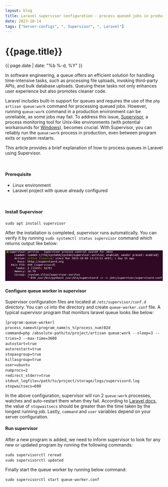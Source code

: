 ```yaml
---
layout: blog
title: Laravel supervisor configuration - process queued jobs in production
date: 2023-10-14
tags: ["Server-configs", ", Supervisor", ", Laravel"]
---
```


# {{page.title}}
{{ page.date | date: "%b %-d, %Y" }}

<!-- start_excerpt -->
In software engineering, a queue offers an efficient solution for handling time-intensive tasks, such as processing file uploads, invoking third-party APIs, and bulk database uploads. Queuing these tasks not only enhances user experience but also promotes cleaner code. 
<!--end_excerpt-->

Laravel includes built-in support for queues and requires the use of the `php artisan queue:work` command for processing queued jobs. However, running `queue:work` command in a production environment can be unreliable, as some jobs may fail. To address this issue, <a href="http://supervisord.org/" target="_blank">Supervisor</a>, a process monitoring tool for Unix-like environments (with potential workarounds for <a href="https://stackoverflow.com/questions/7629813/is-there-windows-analog-to-supervisord" target="_blank">Windows</a>), becomes crucial. With Supervisor, you can reliably run the `queue:work` process in production, even between program exits or system restarts.

This article provides a brief explanation of how to process queues in Laravel using Supervisor.

<br>

#### Prerequisite
- Linux environment
- Laravel project with queue already configured

<br>

#### Install Supervisor
`sudo apt install supervisor`
   
After the installation is completed, supervisor runs automatically. 
You can verify it by running `sudo systemctl status supervisor` command which returns output like below:

![Markdown status](/assets/images/supervisor-status.png)

#### Configure queue worker in supervisor
Supervisor configuration files are located at `/etc/supervisor/conf.d` directory. You can `cd` into the directory and create `queue-worker.conf` file. A typical supervisor program that monitors laravel queue looks like below:

<div class="code">
 <code>[program:queue-worker]</code><br>
 <code>process_name=%(program_name)s_%(process_num)02d</code><br>
 <code>command=php /absolute-path/to/project/artisan queue:work --sleep=3 --tries=3 --max-time=3600</code><br>
 <code>autostart=true</code><br>
 <code>autorestart=true</code><br>
 <code>stopasgroup=true</code><br>
 <code>killasgroup=true</code><br>
 <code>user=ubuntu</code><br>
 <code>numprocs=2</code><br>
 <code>redirect_stderr=true</code><br>
 <code>stdout_logfile=/path/to/project/storage/logs/supervisord.log</code><br>
 <code>stopwaitsecs=600</code>
</div>

In the above configuration, supervisor will run 2 `queue:work` processes, watches and auto-restart them when they fail. According to [Laravel docs](https://laravel.com/docs/10.x/queues#configuring-supervisor), the value of `stopwaitsecs` should be greater than the time 
taken by the longest running job. Lastly, `command` and `user` variables depend on your server configuration.
#### Run supervisor
After a new program is added, we need to inform supervisor to look for any new or updated program by running the following commands:

`sudo supervisorctl reread`<br>
`sudo supervisorctl updated`

Finally start the queue worker by running below command:

`sudo supervisorctl start queue-worker.conf`

